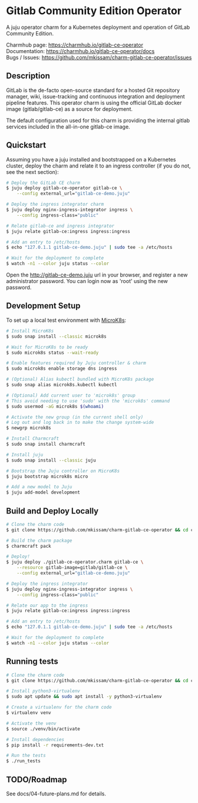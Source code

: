 # Gitlab Community Edition Operator

A juju operator charm for a Kubernetes deployment and operation of GitLab
Community Edition.

Charmhub page: https://charmhub.io/gitlab-ce-operator  
Documentation: https://charmhub.io/gitlab-ce-operator/docs  
Bugs / Issues: https://github.com/mkissam/charm-gitlab-ce-operator/issues

## Description

GitLab is the de-facto open-source standard for a hosted Git repository manager,
wiki, issue-tracking and continuous integration and deployment pipeline features.
This operator charm is using the official GitLab docker image (gitlab/gitlab-ce)
as a source for deployment.

The default configuration used for this charm is providing the 
internal gitlab services included in the all-in-one gitlab-ce image.

## Quickstart

Assuming you have a juju installed and bootstrapped on a Kubernetes cluster,
deploy the charm and relate it to an ingress controller (if you do not, see the
next section):

```bash
# Deploy the GitLab CE charm
$ juju deploy gitlab-ce-operator gitlab-ce \
    --config external_url="gitlab-ce-demo.juju"

# Deploy the ingress integrator charm
$ juju deploy nginx-ingress-integrator ingress \
    --config ingress-class="public"

# Relate gitlab-ce and ingress integrator
$ juju relate gitlab-ce:ingress ingress:ingress

# Add an entry to /etc/hosts
$ echo "127.0.1.1 gitlab-ce-demo.juju" | sudo tee -a /etc/hosts

# Wait for the deployment to complete
$ watch -n1 --color juju status --color
```

Open the http://gitlab-ce-demo.juju url in your browser, and register a new
administrator password. You can login now as 'root' using the new password.

## Development Setup

To set up a local test environment with [MicroK8s](https://microk8s.io):

```bash
# Install MicroK8s
$ sudo snap install --classic microk8s

# Wait for MicroK8s to be ready
$ sudo microk8s status --wait-ready

# Enable features required by Juju controller & charm
$ sudo microk8s enable storage dns ingress

# (Optional) Alias kubectl bundled with MicroK8s package
$ sudo snap alias microk8s.kubectl kubectl

# (Optional) Add current user to 'microk8s' group
# This avoid needing to use 'sudo' with the 'microk8s' command
$ sudo usermod -aG microk8s $(whoami)

# Activate the new group (in the current shell only)
# Log out and log back in to make the change system-wide
$ newgrp microk8s

# Install Charmcraft
$ sudo snap install charmcraft

# Install juju
$ sudo snap install --classic juju

# Bootstrap the Juju controller on MicroK8s
$ juju bootstrap microk8s micro

# Add a new model to Juju
$ juju add-model development
```

## Build and Deploy Locally

```bash
# Clone the charm code
$ git clone https://github.com/mkissam/charm-gitlab-ce-operator && cd charm-gitlab-ce-operator

# Build the charm package
$ charmcraft pack

# Deploy!
$ juju deploy ./gitlab-ce-operator.charm gitlab-ce \
    --resource gitlab-image=gitlab/gitlab-ce \
    --config external_url="gitlab-ce-demo.juju"

# Deploy the ingress integrator
$ juju deploy nginx-ingress-integrator ingress \
    --config ingress-class="public"

# Relate our app to the ingress
$ juju relate gitlab-ce:ingress ingress:ingress

# Add an entry to /etc/hosts
$ echo "127.0.1.1 gitlab-ce-demo.juju" | sudo tee -a /etc/hosts

# Wait for the deployment to complete
$ watch -n1 --color juju status --color
```

## Running tests

```bash
# Clone the charm code
$ git clone https://github.com/mkissam/charm-gitlab-ce-operator && cd charm-gitlab-ce-operator

# Install python3-virtualenv
$ sudo apt update && sudo apt install -y python3-virtualenv

# Create a virtualenv for the charm code
$ virtualenv venv

# Activate the venv
$ source ./venv/bin/activate

# Install dependencies
$ pip install -r requirements-dev.txt

# Run the tests
$ ./run_tests
```

## TODO/Roadmap

See docs/04-future-plans.md for details.
